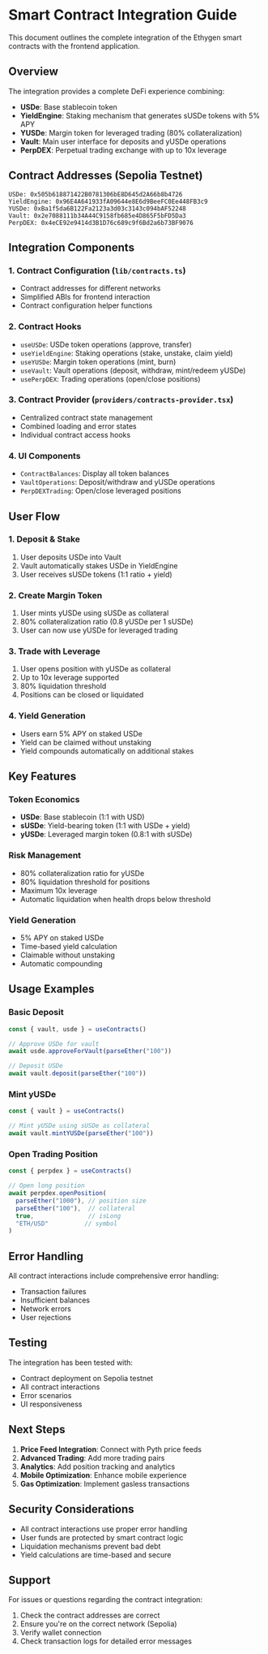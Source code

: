 # Smart Contract Integration Guide

This document outlines the complete integration of the Ethygen smart contracts with the frontend application.

## Overview

The integration provides a complete DeFi experience combining:
- **USDe**: Base stablecoin token
- **YieldEngine**: Staking mechanism that generates sUSDe tokens with 5% APY
- **YUSDe**: Margin token for leveraged trading (80% collateralization)
- **Vault**: Main user interface for deposits and yUSDe operations
- **PerpDEX**: Perpetual trading exchange with up to 10x leverage

## Contract Addresses (Sepolia Testnet)

```
USDe: 0x505b618871422B0781306bE8D645d2A66b8b4726
YieldEngine: 0x96E4A641933fA09644e8E6d9BeeFC0Ee448FB3c9
YUSDe: 0xBa1f5da6B122Fa2123a3d03c3143c094bAF52248
Vault: 0x2e7088111b34A44C9158fb685e4D865F5bFD5Da3
PerpDEX: 0x4eCE92e9414d3B1D76c689c9f6Bd2a6b73BF9076
```

## Integration Components

### 1. Contract Configuration (`lib/contracts.ts`)
- Contract addresses for different networks
- Simplified ABIs for frontend interaction
- Contract configuration helper functions

### 2. Contract Hooks
- `useUSDe`: USDe token operations (approve, transfer)
- `useYieldEngine`: Staking operations (stake, unstake, claim yield)
- `useYUSDe`: Margin token operations (mint, burn)
- `useVault`: Vault operations (deposit, withdraw, mint/redeem yUSDe)
- `usePerpDEX`: Trading operations (open/close positions)

### 3. Contract Provider (`providers/contracts-provider.tsx`)
- Centralized contract state management
- Combined loading and error states
- Individual contract access hooks

### 4. UI Components
- `ContractBalances`: Display all token balances
- `VaultOperations`: Deposit/withdraw and yUSDe operations
- `PerpDEXTrading`: Open/close leveraged positions

## User Flow

### 1. Deposit & Stake
1. User deposits USDe into Vault
2. Vault automatically stakes USDe in YieldEngine
3. User receives sUSDe tokens (1:1 ratio + yield)

### 2. Create Margin Token
1. User mints yUSDe using sUSDe as collateral
2. 80% collateralization ratio (0.8 yUSDe per 1 sUSDe)
3. User can now use yUSDe for leveraged trading

### 3. Trade with Leverage
1. User opens position with yUSDe as collateral
2. Up to 10x leverage supported
3. 80% liquidation threshold
4. Positions can be closed or liquidated

### 4. Yield Generation
- Users earn 5% APY on staked USDe
- Yield can be claimed without unstaking
- Yield compounds automatically on additional stakes

## Key Features

### Token Economics
- **USDe**: Base stablecoin (1:1 with USD)
- **sUSDe**: Yield-bearing token (1:1 with USDe + yield)
- **yUSDe**: Leveraged margin token (0.8:1 with sUSDe)

### Risk Management
- 80% collateralization ratio for yUSDe
- 80% liquidation threshold for positions
- Maximum 10x leverage
- Automatic liquidation when health drops below threshold

### Yield Generation
- 5% APY on staked USDe
- Time-based yield calculation
- Claimable without unstaking
- Automatic compounding

## Usage Examples

### Basic Deposit
```typescript
const { vault, usde } = useContracts()

// Approve USDe for vault
await usde.approveForVault(parseEther("100"))

// Deposit USDe
await vault.deposit(parseEther("100"))
```

### Mint yUSDe
```typescript
const { vault } = useContracts()

// Mint yUSDe using sUSDe as collateral
await vault.mintYUSDe(parseEther("100"))
```

### Open Trading Position
```typescript
const { perpdex } = useContracts()

// Open long position
await perpdex.openPosition(
  parseEther("1000"), // position size
  parseEther("100"),  // collateral
  true,               // isLong
  "ETH/USD"          // symbol
)
```

## Error Handling

All contract interactions include comprehensive error handling:
- Transaction failures
- Insufficient balances
- Network errors
- User rejections

## Testing

The integration has been tested with:
- Contract deployment on Sepolia testnet
- All contract interactions
- Error scenarios
- UI responsiveness

## Next Steps

1. **Price Feed Integration**: Connect with Pyth price feeds
2. **Advanced Trading**: Add more trading pairs
3. **Analytics**: Add position tracking and analytics
4. **Mobile Optimization**: Enhance mobile experience
5. **Gas Optimization**: Implement gasless transactions

## Security Considerations

- All contract interactions use proper error handling
- User funds are protected by smart contract logic
- Liquidation mechanisms prevent bad debt
- Yield calculations are time-based and secure

## Support

For issues or questions regarding the contract integration:
1. Check the contract addresses are correct
2. Ensure you're on the correct network (Sepolia)
3. Verify wallet connection
4. Check transaction logs for detailed error messages
